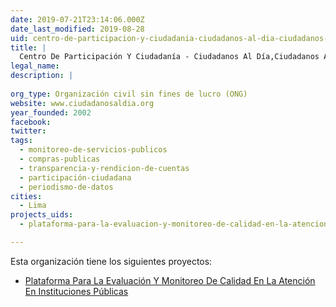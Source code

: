 ```yaml
---
date: 2019-07-21T23:14:06.000Z
date_last_modified: 2019-08-28
uid: centro-de-participacion-y-ciudadania-ciudadanos-al-dia-ciudadanos-al-dia
title: |
  Centro De Participación Y Ciudadanía - Ciudadanos Al Día,Ciudadanos Al Día
legal_name: 
description: |
  
org_type: Organización civil sin fines de lucro (ONG)
website: www.ciudadanosaldia.org
year_founded: 2002
facebook: 
twitter: 
tags:
  - monitoreo-de-servicios-publicos
  - compras-publicas
  - transparencia-y-rendicion-de-cuentas
  - participación-ciudadana
  - periodismo-de-datos
cities: 
  - Lima
projects_uids:
  - plataforma-para-la-evaluacion-y-monitoreo-de-calidad-en-la-atencion-en-instituciones-publicas

---
```


Esta organización tiene los siguientes proyectos:

- [Plataforma Para La Evaluación Y Monitoreo De Calidad En La Atención En Instituciones Públicas](/proyectos/plataforma-para-la-evaluacion-y-monitoreo-de-calidad-en-la-atencion-en-instituciones-publicas)
